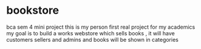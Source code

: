 # bookstore
bca sem 4 mini project
this is my person first real project for my academics my goal is to build a works webstore which sells books , 
it will have customers sellers and admins and books will be shown 
in categories
